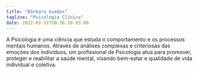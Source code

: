 ```yaml
---
title: "Bárbara Guedes"
tagline: "Psicologia Clínica"
date: 2022-03-31T10:36:10-03:00
---
```

A Psicologia é uma ciência que estuda o comportamento e os processos mentais humanos. Através de análises complexas e criteriosas das emoções dos indivíduos, um profissional de Psicologia atua para promover, proteger e reabilitar a saúde mental, visando bem-estar e qualidade de vida individual e coletiva.
